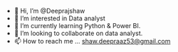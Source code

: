 - 👋 Hi, I’m @Deeprajshaw
- 👀 I’m interested in Data analyst
- 🌱 I’m currently learning Python & Power BI.
- 💞️ I’m looking to collaborate on data analyst.
- 📫 How to reach me ... shaw.deepraaz53@gmail.com

<!---
Deeprajshaw/Deeprajshaw is a ✨ special ✨ repository because its `README.md` (this file) appears on your GitHub profile.
You can click the Preview link to take a look at your changes.
--->
